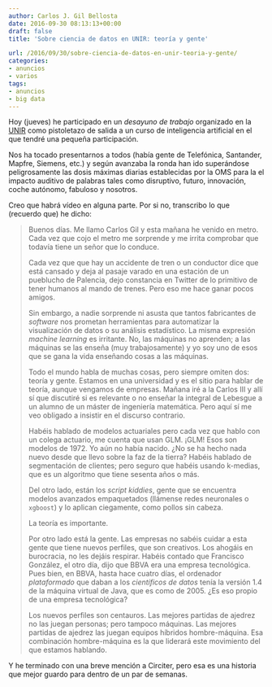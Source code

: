 ```yaml
---
author: Carlos J. Gil Bellosta
date: 2016-09-30 08:13:13+00:00
draft: false
title: 'Sobre ciencia de datos en UNIR: teoría y gente'

url: /2016/09/30/sobre-ciencia-de-datos-en-unir-teoria-y-gente/
categories:
- anuncios
- varios
tags:
- anuncios
- big data
---
```


Hoy (jueves) he participado en un _desayuno de trabajo_ organizado en la [UNIR](http://www.unir.net/) como pistoletazo de salida a un curso de inteligencia artificial en el que tendré una pequeña participación.

Nos ha tocado presentarnos a todos (había gente de Telefónica, Santander, Mapfre, Siemens, etc.) y según avanzaba la ronda han ido superándose peligrosamente las dosis máximas diarias establecidas por la OMS para la el impacto auditivo de palabras tales como disruptivo, futuro, innovación, coche autónomo, fabuloso y nosotros.

Creo que habrá vídeo en alguna parte. Por si no, transcribo lo que (recuerdo que) he dicho:

>Buenos días. Me llamo Carlos Gil y esta mañana he venido en metro. Cada vez que cojo el metro me sorprende y me irrita comprobar que todavía tiene un señor que lo conduce.
>
>Cada vez que que hay un accidente de tren o un conductor dice que está cansado y deja al pasaje varado en una estación de un pueblucho de Palencia, dejo constancia en Twitter de lo primitivo de tener humanos al mando de trenes. Pero eso me hace ganar pocos amigos.
>
>Sin embargo, a nadie sorprende ni asusta que tantos fabricantes de _software_ nos prometan herramientas para automatizar la visualización de datos o su análisis estadístico. La misma expresión _machine learning_ es irritante. No, las máquinas no aprenden; a las máquinas se las enseña (muy trabajosamente) y yo soy uno de esos que se gana la vida enseñando cosas a las máquinas.
>
>Todo el mundo habla de muchas cosas, pero siempre omiten dos: teoría y gente. Estamos en una universidad y es el sitio para hablar de teoría, aunque vengamos de empresas. Mañana iré a la Carlos III y allí sí que discutiré si es relevante o no enseñar la integral de Lebesgue a un alumno de un máster de ingeniería matemática. Pero aquí sí me veo obligado a insistir en el discurso contrario.
>
>Habéis hablado de modelos actuariales pero cada vez que hablo con un colega actuario, me cuenta que usan GLM. ¡GLM! Esos son modelos de 1972. Yo aún no había nacido. ¿No se ha hecho nada nuevo desde que llevo sobre la faz de la tierra? Habéis hablado de segmentación de clientes; pero seguro que habéis usando k-medias, que es un algoritmo que tiene sesenta años o más.
>
>Del otro lado, están los _script kiddies_, gente que se encuentra modelos avanzados empaquetados (llámense redes neuronales o `xgboost`) y lo aplican ciegamente, como pollos sin cabeza.
>
>La teoría es importante.
>
>Por otro lado está la gente. Las empresas no sabéis cuidar a esta gente que tiene nuevos perfiles, que son creativos. Los ahogáis en burocracia, no les dejáis respirar. Habéis contado que Francisco González, el otro día, dijo que BBVA era una empresa tecnológica. Pues bien, en BBVA, hasta hace cuatro días, el ordenador _plataformado_ que daban a los _científicos de datos_ tenía la versión 1.4 de la máquina virtual de Java, que es como de 2005. ¿Es eso propio de una empresa tecnológica?
>
>Los nuevos perfiles son centauros. Las mejores partidas de ajedrez no las juegan personas; pero tampoco máquinas. Las mejores partidas de ajedrez las juegan equipos híbridos hombre-máquina. Esa combinación hombre-máquina es la que liderará este movimiento del que estamos hablando.

Y he terminado con una breve mención a Circiter, pero esa es una historia que mejor guardo para dentro de un par de semanas.